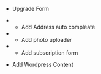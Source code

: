 - Upgrade Form
- - Add Address auto compleate
- - Add photo uploader
- - Add subscription form

- Add Wordpress Content